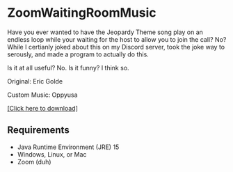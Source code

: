# ZoomWaitingRoomMusic
Have you ever wanted to have the Jeopardy Theme song play on an endless loop while your waiting for the host to allow you to join the call?
No? While I certianly joked about this on my Discord server, took the joke way to serously, and made a program to actually do this.

Is it at all useful? No. 
Is it funny? I think so.

Original: Eric Golde

Custom Music: Oppyusa

[[Click here to download]](https://github.com/Oppyusa/ZoomWaitingRoomMusic/releases)

## Requirements 

- Java Runtime Environment (JRE) 15
- Windows, Linux, or Mac
- Zoom (duh)
